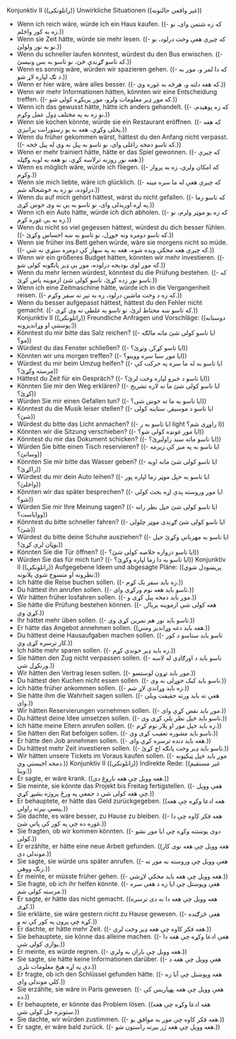 Konjunktiv II ((راتلونکی))
Unwirkliche Situationen ((غیر واقعي حالتونه))
- Wenn ich reich wäre, würde ich ein Haus kaufen. ((- که زه شتمن وای، نو زه به کور واخلم.))
- Wenn sie Zeit hätte, würde sie mehr lesen. ((- که چیرې هغې وخت درلود، نو نو به نور ولولئ.))
- Wenn du schneller laufen könntest, würdest du den Bus erwischen. ((- که تاسو ګړندي ځئ، نو تاسو به بس ونیسئ.))
- Wenn es sonnig wäre, würden wir spazieren gehen. ((- که دا لمر و، موږ به د تګ لپاره لاړ شو.))
- Wenn er hier wäre, wäre alles besser. ((- که هغه دلته و، هرڅه به غوره وي.))
- Wenn wir mehr Informationen hätten, könnten wir eine Entscheidung treffen. ((- که موږ ډیر معلومات ولرو، موږ پریکړه کولی شو.))
- Wenn ich das gewusst hätte, hätte ich anders gehandelt. ((- که زه پوهیدم، نو زه به په مختلف ډول عمل وکړم.))
- Wenn sie kochen könnte, würde sie ein Restaurant eröffnen. ((- که هغه پخلی وکړي، هغه به یو رستورانت پرانیزي.))
- Wenn du früher gekommen wärst, hättest du den Anfang nicht verpasst. ((- که تاسو دمخه راغلی وای، نو تاسو به پیل نه وي له پیل څخه.))
- Wenn er mehr trainiert hätte, hätte er das Spiel gewonnen. ((- که چیرې هغه نور روزنه ترلاسه کړې، نو هغه به لوبه وګټله.))
- Wenn es möglich wäre, würde ich fliegen. ((- که امکان ولري، زه به پرواز وکړم.))
- Wenn sie mich liebte, wäre ich glücklich. ((- که چیرې هغې له ما سره مینه درلوده، نو زه به خوشحاله شم.))
- Wenn du auf mich gehört hättest, wärst du nicht gefallen. ((- که تاسو زما په اړه اوریدلی وای، نو تاسو به یې نه وی خوښ کړی.))
- Wenn ich ein Auto hätte, würde ich dich abholen. ((- که زه یو موټر ولرم، نو زه به یې غوره کړم.))
- Wenn du nicht so viel gegessen hättest, würdest du dich besser fühlen. ((- که تاسو دومره ونه خوړل، نو تاسو به ښه احساس وکړئ.))
- Wenn sie früher ins Bett gehen würde, wäre sie morgens nicht so müde. ((- که چیرې هغه مخکې ویده شوه، هغه به په سهار کې دومره ستړي نه شي.))
- Wenn wir ein größeres Budget hätten, könnten wir mehr investieren. ((- که موږ لوی بودیجه درلوده، موږ یې ډیر پانګونه کولی شو.))
- Wenn du mehr lernen würdest, könntest du die Prüfung bestehen. ((- که تاسو نور زده کړئ، تاسو کولی شئ ازموینه پاس کړئ.))
- Wenn ich eine Zeitmaschine hätte, würde ich in die Vergangenheit reisen. ((- که زه د وخت ماشین درلود، زه به تېر ته سفر وکړم.))
- Wenn du besser aufgepasst hättest, hättest du den Fehler nicht gemacht. ((- که تاسو ښه محتاط لرئ، نو تاسو به غلطي نه وي کړې.))
Konjunktiv II ((راتلونکی))
Freundliche Anfragen und Vorschläge: ((دوستانه پوښتنې او وړاندیزونه:))
- Könntest du mir bitte das Salz reichen? ((- ایا تاسو کولی شئ ماته مالګه مو؟))
- Würdest du das Fenster schließen? ((- ایا تاسو کړکۍ وتړئ؟))
- Könnten wir uns morgen treffen? ((- ایا موږ سبا سره ووینو؟))
- Würdest du mir beim Umzug helfen? ((- ایا تاسو به له ما سره په حرکت کې مرسته وکړئ؟))
- Hättest du Zeit für ein Gespräch? ((- ایا تاسو د خبرو لپاره وخت لرئ؟))
- Könnten Sie mir den Weg erklären? ((- ایا تاسو کولی شئ ما ته لاره تشریح کړئ؟))
- Würden Sie mir einen Gefallen tun? ((- ایا تاسو به ما ته خوښ شی؟))
- Könntest du die Musik leiser stellen? ((- ایا تاسو د موسیقۍ ستاینه کولی شئ؟))
- Würdest du bitte das Licht anmachen? ((- ایا تاسو به ر light ا راوړی شم؟))
- Könnten wir die Sitzung verschieben? ((- ایا موږ غونډه کولی شو؟))
- Könntest du mir das Dokument schicken? ((- ایا تاسو ماته سند راولیږئ؟))
- Würden Sie bitte einen Tisch reservieren? ((- ایا تاسو به په میز کې زیرمه وساتئ؟))
- Könnten Sie mir bitte das Wasser geben? ((- ایا تاسو کولی شئ ماته اوبه راکړئ؟))
- Würdest du mir dein Auto leihen? ((- ایا تاسو به خپل موټر زما لپاره پور واخلئ؟))
- Könnten wir das später besprechen? ((- ایا موږ وروسته پدې اړه بحث کولی شو؟))
- Würden Sie mir Ihre Meinung sagen? ((- ایا تاسو کولی شئ خپل نظر راته ووایاست؟))
- Könntest du bitte schneller fahren? ((- ایا تاسو کولی شئ ګړندی موټر چلولی شئ؟))
- Würdest du bitte deine Schuhe ausziehen? ((- ایا تاسو به مهرباني وکړئ خپل بوټان لرې کړئ؟))
- Könnten Sie die Tür öffnen? ((- ایا تاسو دروازه خلاصه کولی شئ؟))
- Würden Sie das für mich tun? ((- ایا تاسو به دا زما لپاره وکړئ؟))
Konjunktiv II ((راتلونکی))
Aufgegebene Ideen und abgesagte Pläne: ((پریښودل شوي نظرونه او منسوخ شوي پلانونه:))
- Ich hätte die Reise buchen sollen. ((- زه باید سفر بک کړم.))
- Du hättest ihn anrufen sollen. ((- تاسو باید هغه نوم ورکړی وای.))
- Wir hätten früher losfahren sollen. ((- موږ باید دمخه پیل کړی و.))
- Sie hätte die Prüfung bestehen können. ((- هغه کولی شي ازموینه بریالۍ کړي وي.))
- Ihr hättet mehr üben sollen. ((- تاسو باید نور هم تمرین کړی وی.))
- Er hätte das Angebot annehmen sollen. ((هغه بايد دغه وړاندیز ومني.))
- Du hättest deine Hausaufgaben machen sollen. ((- تاسو باید ستاسو د کور کار ترسره کړی وي.))
- Ich hätte mehr sparen sollen. ((- زه باید ډیر خوندي کړم.))
- Sie hätten den Zug nicht verpassen sollen. ((- تاسو باید د اورګاډي له لاسه ورنکړل شي.))
- Wir hätten den Vertrag lesen sollen. ((- موږ باید تړون لوستسو.))
- Du hättest den Kuchen nicht essen sollen. ((- تاسو باید کیک خوړلی نه وی.))
- Ich hätte früher ankommen sollen. ((- زه باید وړاندې لاړ شم.))
- Sie hätte ihm die Wahrheit sagen sollen. ((- هغې ته باید ورته حقیقت ویلي وای.))
- Wir hätten Reservierungen vornehmen sollen. ((- موږ باید نقض کړې وای.))
- Du hättest deine Idee umsetzen sollen. ((- تاسو باید خپل نظر پلي کړی وی.))
- Ich hätte meine Eltern anrufen sollen. ((- زه باید خپل مور او پلار نوم کړم.))
- Sie hätten den Rat befolgen sollen. ((- تاسو باید مشوره تعقیب کړی وي.))
- Er hätte den Job annehmen sollen. ((- هغه باید دنده ترسره کړي وای.))
- Du hättest mehr Zeit investieren sollen. ((- تاسو باید ډیر وخت پانګه اچ کړئ.))
- Wir hätten unsere Tickets im Voraus kaufen sollen. ((- موږ باید خپل ټیکټونه دمخه اخیستي وي.))
Konjunktiv II ((راتلونکی))
Indirekte Rede: ((غیر مستقیم وینا:))
- Er sagte, er wäre krank. ((هغه وویل چې هغه ناروغ دی.))
- Sie meinte, sie könnte das Projekt bis Freitag fertigstellen. ((- هغې وویل چې هغه کولی شي د جمعې په ورځ پروژه بشپړ کړي.))
- Er behauptete, er hätte das Geld zurückgegeben. ((هغه ادعا وکړه چې هغه پیسې بیرته راولي.))
- Sie dachte, es wäre besser, zu Hause zu bleiben. ((- هغه فکر کاوه چې دا غوره ده چې په کور کې پاتې شئ.))
- Sie fragten, ob wir kommen könnten. ((- دوی پوښتنه وکړه چې ایا موږ نشو کولی.))
- Er erzählte, er hätte eine neue Arbeit gefunden. ((هغه وویل چې هغه نوی کار موندلی دی.))
- Sie sagte, sie würde uns später anrufen. ((- هغې وویل چې وروسته به موږ ته زنګ ووهي.))
- Er meinte, er müsste früher gehen. ((- هغه وویل چې هغه باید مخکې لاړشي.))
- Sie fragte, ob ich ihr helfen könnte. ((- هغې وپوښتل چې ایا زه د هغې سره مرسته کولی شم.))
- Er sagte, er hätte das nicht gemacht. ((هغه وویل چې هغه دا نه دی ترسره کړی.))
- Sie erklärte, sie wäre gestern nicht zu Hause gewesen. ((- هغې څرګنده کړه چې پرون په کور کې نه و.))
- Er dachte, er hätte mehr Zeit. ((- هغه فکر کاوه چې هغه ډیر وخت لري.))
- Sie behauptete, sie könne das alleine machen. ((- هغې ادعا وکړه چې هغه دا یوازې کولی شي.))
- Er meinte, es würde regnen. ((- هغه وویل چې باران به ولري.))
- Sie sagte, sie hätte keine Informationen darüber. ((- هغې وویل چې هغه د دې په اړه هیڅ معلومات نلري.))
- Er fragte, ob ich den Schlüssel gefunden hätte. ((- هغه وپوښتل چې آیا زه کلي موندلی وای.))
- Sie erzählte, sie wäre in Paris gewesen. ((- هغې وویل چې هغه په ​​پاریس کې ده.))
- Er behauptete, er könnte das Problem lösen. ((هغه ادعا وکړه چې هغه ستونزه حل کولی شي.))
- Sie dachte, wir würden zustimmen. ((- هغه فکر کاوه چې موږ به موافق یو.))
- Er sagte, er wäre bald zurück. ((- هغه وویل چې هغه ژر بیرته راستون شو.))
